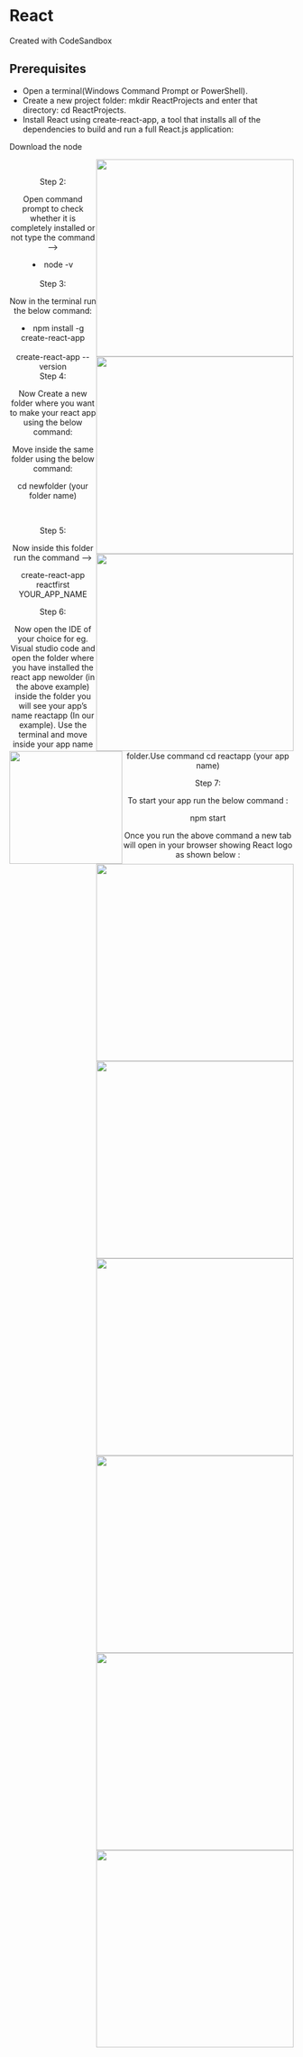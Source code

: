 # React

Created with CodeSandbox

<h2>Prerequisites</h2>
<ul>
<li>Open a terminal(Windows Command Prompt or PowerShell).</li>
<li>Create a new project folder: mkdir ReactProjects and enter that directory:<span> cd ReactProjects.</span></li>
<li>Install React using create-react-app, a tool that installs all of the dependencies to build and run a full React.js application:</li>

</ul

<span> Download the node

<center><img src="https://media.geeksforgeeks.org/wp-content/uploads/20211013203755/node1.png" style="float:right" width="350" height="350px">
<br>

<span> Step 2:</span><p>Open command prompt to check whether it is completely installed or not type the command –></p>

<p> <li>node -v  <br>
<center><img src="https://media.geeksforgeeks.org/wp-content/uploads/20211013203241/cmd1.jpg" style="float:right" width="350" height="350px">
<br>
<span>Step 3:</span> <p>Now in the terminal run the below command:<br>
<span> <li>npm install -g create-react-app  <br>
<img src="https://media.geeksforgeeks.org/wp-content/uploads/20211013211354/cmd2.jpg" style="float:right" width="350" height="350px"><br>
<span> create-react-app --version
<img src="https://media.geeksforgeeks.org/wp-content/uploads/20211015190556/cmd3.png" style="float:left" width="200" height="200px"><br>
<span> Step 4:</span><p>Now Create a new folder where you want to make your react app using the below command: <br>
<center><img src="https://media.geeksforgeeks.org/wp-content/uploads/20211015194724/Img3.jpg" style="float:right" width="350" height="350px">
<span>Move inside the same folder using the below command:</span>

<p>cd newfolder (your folder name)</p>
<img src="https://media.geeksforgeeks.org/wp-content/uploads/20211015195432/IMG5.png" style="float:right" width="350" height="350px">
<br>

<span>Step 5:</span> <p>Now inside this folder run the command –> </p>

<p>create-react-app reactfirst YOUR_APP_NAME
<img src ="https://media.geeksforgeeks.org/wp-content/uploads/20211015201442/immgg.jpg" style="float:right" width="350" height="350px">

<span>Step 6:</span> <p>Now open the IDE of your choice for eg. Visual studio code and open the folder where you have installed the react app newolder (in the above example) inside the folder you will see your app’s name reactapp (In our example). Use the terminal and move inside your app name folder.Use command cd reactapp (your app name)</p>

<img src="https://media.geeksforgeeks.org/wp-content/uploads/20211015203027/img75.jpg" style="float:right" width="350" height="350px">

<span>Step 7:</span> <p>To start your app run the below command :</p>

<p>npm start </p>

<img src = "https://media.geeksforgeeks.org/wp-content/uploads/20211015203947/img95.jpg" style="float:right" width="350" height="350px">

<p>Once you run the above command a new tab will open in your browser showing React logo as shown below :

<img src="https://media.geeksforgeeks.org/wp-content/uploads/20211015204506/img78.jpg" style="float:right" width="350" height="350px">
